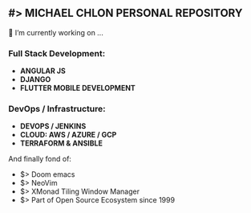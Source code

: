 ## #> MICHAEL CHLON PERSONAL REPOSITORY

🔭 I’m currently working on ...

### Full Stack Development:

- **ANGULAR JS**
- **DJANGO**
- **FLUTTER MOBILE DEVELOPMENT**

### DevOps / Infrastructure:

- **DEVOPS / JENKINS**
- **CLOUD: AWS / AZURE / GCP**
- **TERRAFORM & ANSIBLE**

And finally fond of:
- $> Doom emacs
- $> NeoVim
- $> XMonad Tiling Window Manager
- $> Part of Open Source Ecosystem since 1999


<!--
**MrMic/MrMic** is a ✨ _special_ ✨ repository because its `README.md` (this file) appears on your GitHub profile.

Here are some ideas to get you started:

- 🔭 I’m currently working on ...
- 🌱 I’m currently learning ...
- 👯 I’m looking to collaborate on ...
- 🤔 I’m looking for help with ...
- 💬 Ask me about ...
- 📫 How to reach me: ...
- 😄 Pronouns: ...
- ⚡ Fun fact: ...
-->

